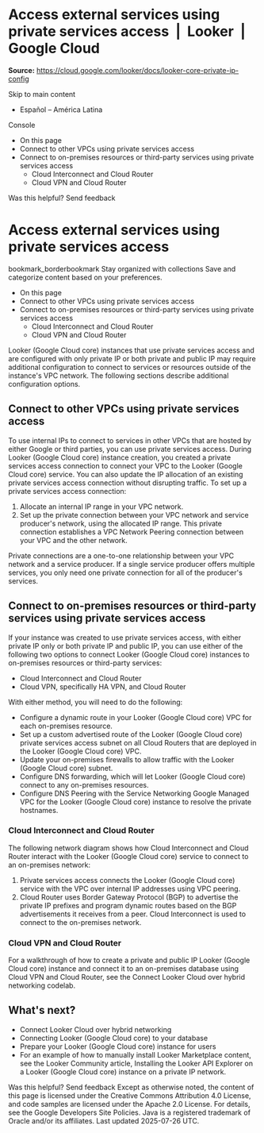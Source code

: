 # Access external services using private services access  |  Looker  |  Google Cloud

**Source:** https://cloud.google.com/looker/docs/looker-core-private-ip-config

Skip to main content 
  * Español – América Latina

Console 


  * On this page
  * Connect to other VPCs using private services access
  * Connect to on-premises resources or third-party services using private services access
    * Cloud Interconnect and Cloud Router
    * Cloud VPN and Cloud Router




Was this helpful?
Send feedback 
#  Access external services using private services access
bookmark_borderbookmark Stay organized with collections  Save and categorize content based on your preferences.
  * On this page
  * Connect to other VPCs using private services access
  * Connect to on-premises resources or third-party services using private services access
    * Cloud Interconnect and Cloud Router
    * Cloud VPN and Cloud Router


Looker (Google Cloud core) instances that use private services access and are configured with only private IP or both private and public IP may require additional configuration to connect to services or resources outside of the instance's VPC network. The following sections describe additional configuration options.
## Connect to other VPCs using private services access
To use internal IPs to connect to services in other VPCs that are hosted by either Google or third parties, you can use private services access.
During Looker (Google Cloud core) instance creation, you created a private services access connection to connect your VPC to the Looker (Google Cloud core) service. You can also update the IP allocation of an existing private services access connection without disrupting traffic.
To set up a private services access connection:
  1. Allocate an internal IP range in your VPC network.
  2. Set up the private connection between your VPC network and service producer's network, using the allocated IP range. This private connection establishes a VPC Network Peering connection between your VPC and the other network.


Private connections are a one-to-one relationship between your VPC network and a service producer. If a single service producer offers multiple services, you only need one private connection for all of the producer's services.
## Connect to on-premises resources or third-party services using private services access
If your instance was created to use private services access, with either private IP only or both private IP and public IP, you can use either of the following two options to connect Looker (Google Cloud core) instances to on-premises resources or third-party services:
  * Cloud Interconnect and Cloud Router
  * Cloud VPN, specifically HA VPN, and Cloud Router


With either method, you will need to do the following:
  * Configure a dynamic route in your Looker (Google Cloud core) VPC for each on-premises resource.
  * Set up a custom advertised route of the Looker (Google Cloud core) private services access subnet on all Cloud Routers that are deployed in the Looker (Google Cloud core) VPC.
  * Update your on-premises firewalls to allow traffic with the Looker (Google Cloud core) subnet.
  * Configure DNS forwarding, which will let Looker (Google Cloud core) connect to any on-premises resources.
  * Configure DNS Peering with the Service Networking Google Managed VPC for the Looker (Google Cloud core) instance to resolve the private hostnames.


### Cloud Interconnect and Cloud Router
The following network diagram shows how Cloud Interconnect and Cloud Router interact with the Looker (Google Cloud core) service to connect to an on-premises network:
  1. Private services access connects the Looker (Google Cloud core) service with the VPC over internal IP addresses using VPC peering.
  2. Cloud Router uses Border Gateway Protocol (BGP) to advertise the private IP prefixes and program dynamic routes based on the BGP advertisements it receives from a peer. Cloud Interconnect is used to connect to the on-premises network.


### Cloud VPN and Cloud Router
For a walkthrough of how to create a private and public IP Looker (Google Cloud core) instance and connect it to an on-premises database using Cloud VPN and Cloud Router, see the Connect Looker Cloud over hybrid networking codelab.
## What's next?
  * Connect Looker Cloud over hybrid networking
  * Connecting Looker (Google Cloud core) to your database
  * Prepare your Looker (Google Cloud core) instance for users
  * For an example of how to manually install Looker Marketplace content, see the Looker Community article, Installing the Looker API Explorer on a Looker (Google Cloud core) instance on a private IP network.


Was this helpful?
Send feedback 
Except as otherwise noted, the content of this page is licensed under the Creative Commons Attribution 4.0 License, and code samples are licensed under the Apache 2.0 License. For details, see the Google Developers Site Policies. Java is a registered trademark of Oracle and/or its affiliates.
Last updated 2025-07-26 UTC.


